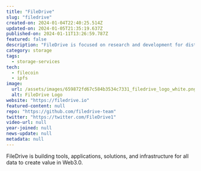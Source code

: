 ```yaml
---
title: "FileDrive"
slug: "filedrive"
created-on: 2024-01-04T22:40:25.514Z
updated-on: 2024-01-05T21:35:19.637Z
published-on: 2024-01-11T13:26:59.787Z
featured: false
description: "FileDrive is focused on research and development for distributed storage on the Filecoin network."
category: storage
tags:
  - storage-services
tech:
  - filecoin
  - ipfs
image:
  url: /assets/images/659872fd67c584b3534c7331_filedrive_logo_white.png
  alt: FileDrive Logo
website: "https://filedrive.io"
featured-content: null
repo: "https://github.com/filedrive-team"
twitter: "https://twitter.com/FileDrive1"
video-url: null
year-joined: null
news-update: null
metadata: null
---
```


FileDrive is building tools, applications, solutions, and infrastructure for all data to create value in Web3.0.
